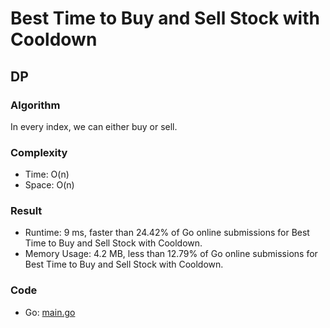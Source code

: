 # Best Time to Buy and Sell Stock with Cooldown


## DP


### Algorithm

In every index, we can either buy or sell.

### Complexity

- Time: O(n)
- Space: O(n)

### Result

- Runtime: 9 ms, faster than 24.42% of Go online submissions for Best Time to Buy and Sell Stock with Cooldown.
- Memory Usage: 4.2 MB, less than 12.79% of Go online submissions for Best Time to Buy and Sell Stock with Cooldown.

### Code

- Go: [main.go](#maingo)
